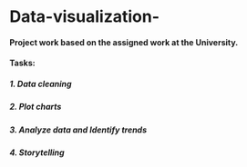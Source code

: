 # Data-visualization-

#### Project work based on the assigned work at the University. 
#### Tasks:
##### 1. Data cleaning
##### 2. Plot charts
##### 3. Analyze data and Identify trends
##### 4. Storytelling
